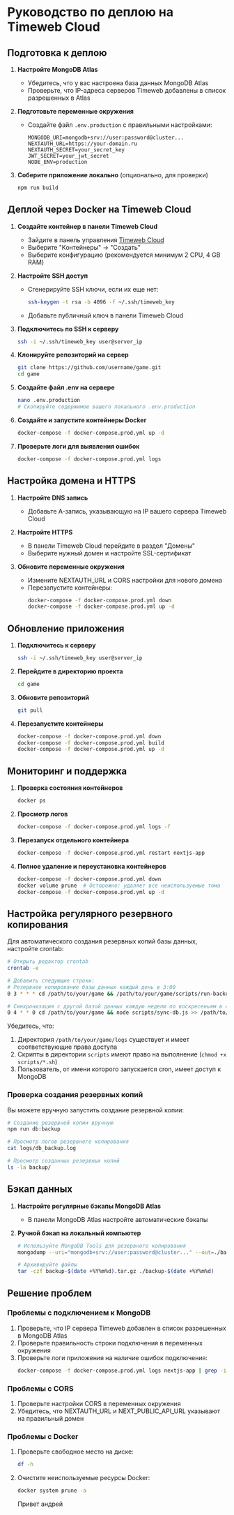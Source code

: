 # Руководство по деплою на Timeweb Cloud

## Подготовка к деплою

1. **Настройте MongoDB Atlas** 
   - Убедитесь, что у вас настроена база данных MongoDB Atlas
   - Проверьте, что IP-адреса серверов Timeweb добавлены в список разрешенных в Atlas

2. **Подготовьте переменные окружения**
   - Создайте файл `.env.production` с правильными настройками:
     ```
     MONGODB_URI=mongodb+srv://user:password@cluster...
     NEXTAUTH_URL=https://your-domain.ru
     NEXTAUTH_SECRET=your_secret_key
     JWT_SECRET=your_jwt_secret
     NODE_ENV=production
     ```

3. **Соберите приложение локально** (опционально, для проверки)
   ```bash
   npm run build
   ```

## Деплой через Docker на Timeweb Cloud

1. **Создайте контейнер в панели Timeweb Cloud**
   - Зайдите в панель управления [Timeweb Cloud](https://timeweb.cloud/)
   - Выберите "Контейнеры" -> "Создать"
   - Выберите конфигурацию (рекомендуется минимум 2 CPU, 4 GB RAM)

2. **Настройте SSH доступ**
   - Сгенерируйте SSH ключи, если их еще нет:
     ```bash
     ssh-keygen -t rsa -b 4096 -f ~/.ssh/timeweb_key
     ```
   - Добавьте публичный ключ в панели Timeweb Cloud

3. **Подключитесь по SSH к серверу**
   ```bash
   ssh -i ~/.ssh/timeweb_key user@server_ip
   ```

4. **Клонируйте репозиторий на сервер**
   ```bash
   git clone https://github.com/username/game.git
   cd game
   ```

5. **Создайте файл .env на сервере**
   ```bash
   nano .env.production
   # Скопируйте содержимое вашего локального .env.production
   ```

6. **Создайте и запустите контейнеры Docker**
   ```bash
   docker-compose -f docker-compose.prod.yml up -d
   ```

7. **Проверьте логи для выявления ошибок**
   ```bash
   docker-compose -f docker-compose.prod.yml logs
   ```

## Настройка домена и HTTPS

1. **Настройте DNS запись**
   - Добавьте A-запись, указывающую на IP вашего сервера Timeweb Cloud

2. **Настройте HTTPS**
   - В панели Timeweb Cloud перейдите в раздел "Домены"
   - Выберите нужный домен и настройте SSL-сертификат

3. **Обновите переменные окружения**
   - Измените NEXTAUTH_URL и CORS настройки для нового домена
   - Перезапустите контейнеры:
     ```bash
     docker-compose -f docker-compose.prod.yml down
     docker-compose -f docker-compose.prod.yml up -d
     ```

## Обновление приложения

1. **Подключитесь к серверу**
   ```bash
   ssh -i ~/.ssh/timeweb_key user@server_ip
   ```

2. **Перейдите в директорию проекта**
   ```bash
   cd game
   ```

3. **Обновите репозиторий**
   ```bash
   git pull
   ```

4. **Перезапустите контейнеры**
   ```bash
   docker-compose -f docker-compose.prod.yml down
   docker-compose -f docker-compose.prod.yml build
   docker-compose -f docker-compose.prod.yml up -d
   ```

## Мониторинг и поддержка

1. **Проверка состояния контейнеров**
   ```bash
   docker ps
   ```

2. **Просмотр логов**
   ```bash
   docker-compose -f docker-compose.prod.yml logs -f
   ```

3. **Перезапуск отдельного контейнера**
   ```bash
   docker-compose -f docker-compose.prod.yml restart nextjs-app
   ```

4. **Полное удаление и переустановка контейнеров**
   ```bash
   docker-compose -f docker-compose.prod.yml down
   docker volume prune  # Осторожно: удаляет все неиспользуемые тома
   docker-compose -f docker-compose.prod.yml up -d
   ```

## Настройка регулярного резервного копирования 

Для автоматического создания резервных копий базы данных, настройте crontab:

```bash
# Открыть редактор crontab
crontab -e

# Добавить следующие строки:
# Резервное копирование базы данных каждый день в 3:00
0 3 * * * cd /path/to/your/game && /path/to/your/game/scripts/run-backup.sh >> /path/to/your/game/logs/cron-backup.log 2>&1

# Синхронизация с другой базой данных каждую неделю по воскресеньям в 4:00
0 4 * * 0 cd /path/to/your/game && node scripts/sync-db.js >> /path/to/your/game/logs/cron-sync.log 2>&1
```

Убедитесь, что:
1. Директория `/path/to/your/game/logs` существует и имеет соответствующие права доступа
2. Скрипты в директории `scripts` имеют право на выполнение (`chmod +x scripts/*.sh`)
3. Пользователь, от имени которого запускается cron, имеет доступ к MongoDB

### Проверка создания резервных копий

Вы можете вручную запустить создание резервной копии:

```bash
# Создание резервной копии вручную
npm run db:backup

# Просмотр логов резервного копирования
cat logs/db_backup.log

# Просмотр созданных резервных копий
ls -la backup/
```

## Бэкап данных

1. **Настройте регулярные бэкапы MongoDB Atlas**
   - В панели MongoDB Atlas настройте автоматические бэкапы

2. **Ручной бэкап на локальный компьютер**
   ```bash
   # Используйте MongoDB Tools для резервного копирования
   mongodump --uri="mongodb+srv://user:password@cluster..." --out=./backup-$(date +%Y%m%d)
   
   # Архивируйте файлы
   tar -czf backup-$(date +%Y%m%d).tar.gz ./backup-$(date +%Y%m%d)
   ```

## Решение проблем

### Проблемы с подключением к MongoDB
1. Проверьте, что IP сервера Timeweb добавлен в список разрешенных в MongoDB Atlas
2. Проверьте правильность строки подключения в переменных окружения
3. Проверьте логи приложения на наличие ошибок подключения:
   ```bash
   docker-compose -f docker-compose.prod.yml logs nextjs-app | grep -i mongo
   ```

### Проблемы с CORS
1. Проверьте настройки CORS в переменных окружения
2. Убедитесь, что NEXTAUTH_URL и NEXT_PUBLIC_API_URL указывают на правильный домен

### Проблемы с Docker
1. Проверьте свободное место на диске:
   ```bash
   df -h
   ```
2. Очистите неиспользуемые ресурсы Docker:
   ```bash
   docker system prune -a
   ``` 



   Привет андрей